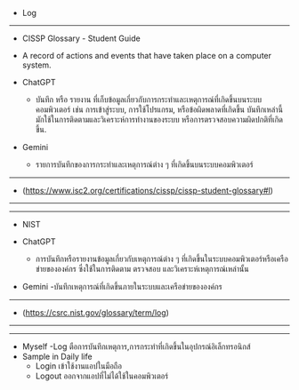 - Log
----------
- CISSP Glossary - Student Guide

- A record of actions and events that have taken place on a computer system.

- ChatGPT
  - บันทึก หรือ รายงาน ที่เก็บข้อมูลเกี่ยวกับการกระทำและเหตุการณ์ที่เกิดขึ้นบนระบบคอมพิวเตอร์ เช่น การเข้าสู่ระบบ, การใช้โปรแกรม, หรือข้อผิดพลาดที่เกิดขึ้น บันทึกเหล่านี้มักใช้ในการติดตามและวิเคราะห์การทำงานของระบบ หรือการตรวจสอบความผิดปกติที่เกิดขึ้น.

- Gemini
  - รายการบันทึกของการกระทำและเหตุการณ์ต่าง ๆ ที่เกิดขึ้นบนระบบคอมพิวเตอร์
----------
 - (https://www.isc2.org/certifications/cissp/cissp-student-glossary#l)
----------
----------
- NIST

- ChatGPT
  - การบันทึกหรือรายงานข้อมูลเกี่ยวกับเหตุการณ์ต่าง ๆ ที่เกิดขึ้นในระบบคอมพิวเตอร์หรือเครือข่ายขององค์กร ซึ่งใช้ในการติดตาม ตรวจสอบ และวิเคราะห์เหตุการณ์เหล่านั้น

- Gemini
  -บันทึกเหตุการณ์ที่เกิดขึ้นภายในระบบและเครือข่ายขององค์กร
----------
- (https://csrc.nist.gov/glossary/term/log)
----------
----------
- Myself
  -Log ตือการบันทึกเหตุการ,การกระทำที่เกิดขึ้นในอุปกรณ์อิเล็กทรอนิกส์
- Sample in Daily life
  - Login เข้าใช้งานแอปในมือถือ
  - Logout ออกจากแอปที่ไม่ได้ใช้ในคอมพิวเตอร์

